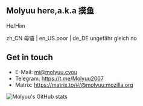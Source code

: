 ## Molyuu here,a.k.a 摸鱼

He/Him

zh_CN 母语 | en_US poor | de_DE ungefähr gleich no

## Get in touch
- E-Mail: mi@molyuu.cyou
- Telegram: https://t.me/Molyuu2007
- Matrix: https://matrix.to/#/@molyuu:mozilla.org

![Molyuu's GitHub stats](https://github-readme-stats.vercel.app/api?username=Molyuu)
